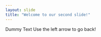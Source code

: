 ```yaml
---
layout: slide
title: "Welcome to our second slide!"
---
```

Dummy Text
Use the left arrow to go back!
